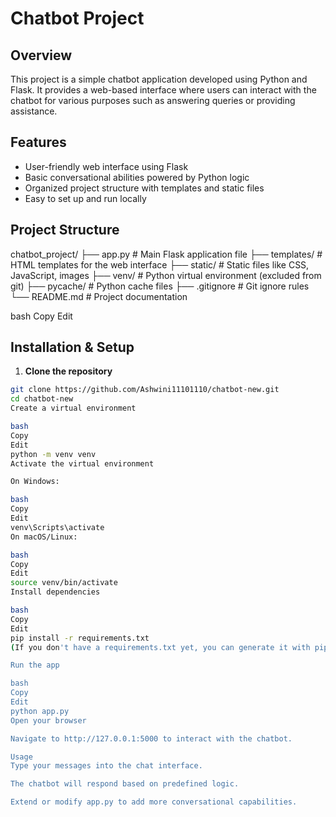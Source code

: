 # Chatbot Project

## Overview
This project is a simple chatbot application developed using Python and Flask. It provides a web-based interface where users can interact with the chatbot for various purposes such as answering queries or providing assistance.

## Features
- User-friendly web interface using Flask
- Basic conversational abilities powered by Python logic
- Organized project structure with templates and static files
- Easy to set up and run locally

## Project Structure
chatbot_project/
├── app.py # Main Flask application file
├── templates/ # HTML templates for the web interface
├── static/ # Static files like CSS, JavaScript, images
├── venv/ # Python virtual environment (excluded from git)
├── pycache/ # Python cache files
├── .gitignore # Git ignore rules
└── README.md # Project documentation

bash
Copy
Edit

## Installation & Setup

1. **Clone the repository**

```bash
git clone https://github.com/Ashwini11101110/chatbot-new.git
cd chatbot-new
Create a virtual environment

bash
Copy
Edit
python -m venv venv
Activate the virtual environment

On Windows:

bash
Copy
Edit
venv\Scripts\activate
On macOS/Linux:

bash
Copy
Edit
source venv/bin/activate
Install dependencies

bash
Copy
Edit
pip install -r requirements.txt
(If you don't have a requirements.txt yet, you can generate it with pip freeze > requirements.txt after installing necessary packages.)

Run the app

bash
Copy
Edit
python app.py
Open your browser

Navigate to http://127.0.0.1:5000 to interact with the chatbot.

Usage
Type your messages into the chat interface.

The chatbot will respond based on predefined logic.

Extend or modify app.py to add more conversational capabilities.

